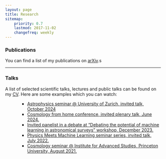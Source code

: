 ```yaml
---
layout: page
title: Research
sitemap:
    priority: 0.7
    lastmod: 2017-11-02
    changefreq: weekly
---
```

### Publications
You can find a list of my publications on <a href="https://arxiv.org/search/astro-ph?searchtype=author&query=Lucie-Smith%2C+L">arXiv</a>.s

<hr />

### Talks
<p>A list of selected scientific talks, lectures and public talks can be found on my <a href="images/CV_LLS.pdf">CV</a>. Here are some examples which you can watch: 
<ul><ul><ul>
    <li><a href="https://www.youtube.com/watch?v=1I5KkkrX2CY&ab_channel=UZHAstrophysics">Astrophysics seminar @ University of Zurich, invited talk, October 2024</a></li>
	<li><a href="https://www.youtube.com/watch?v=1z1IvUquJyI&ab_channel=CosmologyfromHome">Cosmology from home conference, invited plenary talk, June 2024.</a></li>
    <li><a href="https://www.youtube.com/watch?v=Es_742GNtfw&ab_channel=Institutd%27AstrophysiquedeParis">Invited panelist in a debate at “Debating the potential of machine learning in astronomical surveys” workshop, December 2023.</a></li>
    <li><a href="https://www.youtube.com/watch?v=GMXxbmXapsw&ab_channel=PhysicsMeetsML">Physics Meets Machine Learning seminar series, invited talk, July 2022.</a></li>
    <li><a href="https://www.youtube.com/watch?v=WaA5FdztsN4&ab_channel=InstituteforAdvancedStudy">Cosmology seminar @ Institute for Advanced Studies, Princeton University, August 2021.</a></li>
</ul></ul></ul>

</p>

